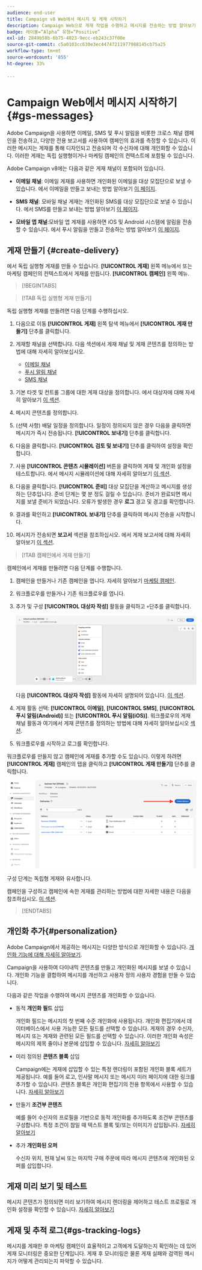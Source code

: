 ```yaml
---
audience: end-user
title: Campaign v8 Web에서 메시지 및 게재 시작하기
description: Campaign Web으로 게재 작업을 수행하고 메시지를 전송하는 방법 알아보기
badge: 레이블=“Alpha” 유형=“Positive”
exl-id: 2849b58b-6b75-4023-9ecc-eb243c37f00e
source-git-commit: c5a0103cc630e3ec44747211977988145cb75a25
workflow-type: tm+mt
source-wordcount: '855'
ht-degree: 33%

---
```


# Campaign Web에서 메시지 시작하기 {#gs-messages}

Adobe Campaign을 사용하면 이메일, SMS 및 푸시 알림을 비롯한 크로스 채널 캠페인을 전송하고, 다양한 전용 보고서를 사용하여 캠페인의 효과를 측정할 수 있습니다. 이러한 메시지는 게재를 통해 디자인되고 전송되며 각 수신자에 대해 개인화할 수 있습니다. 이러한 게재는 독립 실행형이거나 마케팅 캠페인의 컨텍스트에 포함될 수 있습니다.

Adobe Campaign v8에는 다음과 같은 게재 채널이 포함되어 있습니다.

* **이메일 채널**: 이메일 게재를 사용하면 개인화된 이메일을 대상 모집단으로 보낼 수 있습니다. 에서 이메일을 만들고 보내는 방법 알아보기 [이 페이지](../email/create-email.md).

* **SMS 채널**: 모바일 채널 게재는 개인화된 SMS를 대상 모집단으로 보낼 수 있습니다.  에서 SMS를 만들고 보내는 방법 알아보기 [이 페이지](../sms/create-sms.md).

* **모바일 앱 채널**:모바일 앱 게재를 사용하면 iOS 및 Android 시스템에 알림을 전송할 수 있습니다.  에서 푸시 알림을 만들고 전송하는 방법 알아보기 [이 페이지](../push/gs-push.md).

## 게재 만들기 {#create-delivery}

에서 독립 실행형 게재를 만들 수 있습니다. **[!UICONTROL 게재]** 왼쪽 메뉴에서 또는 마케팅 캠페인의 컨텍스트에서 게재를 만듭니다. **[!UICONTROL 캠페인]** 왼쪽 메뉴.

>[!BEGINTABS]

>[!TAB 독립 실행형 게재 만들기]

독립 실행형 게재를 만들려면 다음 단계를 수행하십시오.

1. 다음으로 이동 **[!UICONTROL 게재]** 왼쪽 탐색 메뉴에서 **[!UICONTROL 게재 만들기]** 단추를 클릭합니다.
1. 게재할 채널을 선택합니다. 다음 섹션에서 게재 채널 및 게재 콘텐츠를 정의하는 방법에 대해 자세히 알아보십시오.

   * [이메일 채널](../email/create-email.md)
   * [푸시 알림 채널](../push/gs-push.md)
   * [SMS 채널](../sms/create-sms.md)

1. 기본 타겟 및 컨트롤 그룹에 대한 게재 대상을 정의합니다. 에서 대상자에 대해 자세히 알아보기 [이 섹션](../audience/about-audiences.md).
1. 메시지 콘텐츠를 정의합니다.
1. (선택 사항) 배달 일정을 정의합니다. 일정이 정의되지 않은 경우 다음을 클릭하면 메시지가 즉시 전송됩니다. **[!UICONTROL 보내기]** 단추를 클릭합니다.
1. 다음을 클릭합니다.  **[!UICONTROL 검토 및 보내기]** 단추를 클릭하여 설정을 확인합니다.
1. 사용  **[!UICONTROL 콘텐츠 시뮬레이션]** 버튼을 클릭하여 게재 및 개인화 설정을 테스트합니다. 에서 메시지 시뮬레이션에 대해 자세히 알아보기 [이 섹션](../preview-test/preview-test.md).
1. 다음을 클릭합니다.  **[!UICONTROL 준비]** 대상 모집단을 계산하고 메시지를 생성하는 단추입니다. 준비 단계는 몇 분 정도 걸릴 수 있습니다. 준비가 완료되면 메시지를 보낼 준비가 되었습니다. 오류가 발생한 경우 **로그** 경고 및 경고를 확인합니다.
1. 결과를 확인하고  **[!UICONTROL 보내기]** 단추를 클릭하여 메시지 전송을 시작합니다.
1. 메시지가 전송되면 **보고서** 섹션을 참조하십시오. 에서 게재 보고서에 대해 자세히 알아보기 [이 섹션](../reporting/reports.md).

>[!TAB 캠페인에서 게재 만들기]

캠페인에서 게재를 만들려면 다음 단계를 수행합니다.

1. 캠페인을 만들거나 기존 캠페인을 엽니다. 자세히 알아보기 [마케팅 캠페인](../campaigns/gs-campaigns.md).
1. 워크플로우를 만들거나 기존 워크플로우를 엽니다.
1. 추가 및 구성 **[!UICONTROL 대상자 작성]** 활동을 클릭하고 `+`단추를 클릭합니다.

   ![](assets/add-delivery-in-wf.png)

   다음 **[!UICONTROL 대상자 작성]** 활동에 자세히 설명되어 있습니다. [이 섹션](../workflows/targeting-activities.md).

1. 게재 활동 선택: **[!UICONTROL 이메일]**, **[!UICONTROL SMS]**, **[!UICONTROL 푸시 알림(Android)]** 또는 **[!UICONTROL 푸시 알림(iOS)]**. 워크플로우의 게재 채널 활동과 여기에서 게재 콘텐츠를 정의하는 방법에 대해 자세히 알아보십시오 [섹션](../workflows/channel-activities.md).
1. 워크플로우를 시작하고 로그를 확인합니다.

워크플로우를 만들지 않고 캠페인에 게재를 추가할 수도 있습니다. 이렇게 하려면 **[!UICONTROL 게재]** 캠페인의 탭을 클릭하고 **[!UICONTROL 게재 만들기]** 단추를 클릭합니다.

![](assets/new-campaign-delivery.png)

구성 단계는 독립형 게재와 유사합니다.

캠페인을 구성하고 캠페인에 속한 게재를 관리하는 방법에 대한 자세한 내용은 다음을 참조하십시오. [이 섹션](../campaigns/gs-campaigns.md).

>[!ENDTABS]


## 개인화 추가{#personalization}

Adobe Campaign에서 제공하는 메시지는 다양한 방식으로 개인화할 수 있습니다. [개인화 기능에 대해 자세히 알아보기](../personalization/personalize.md).

Campaign을 사용하여 다이내믹 콘텐츠를 만들고 개인화된 메시지를 보낼 수 있습니다. 개인화 기능을 결합하여 메시지를 개선하고 사용자 정의 사용자 경험을 만들 수 있습니다.

다음과 같은 작업을 수행하여 메시지 콘텐츠를 개인화할 수 있습니다.

* 동적 **개인화 필드** 삽입

   개인화 필드는 메시지의 첫 번째 수준 개인화에 사용됩니다. 개인화 편집기에서 데이터베이스에서 사용 가능한 모든 필드를 선택할 수 있습니다. 게재의 경우 수신자, 메시지 또는 게재와 관련된 모든 필드를 선택할 수 있습니다. 이러한 개인화 속성은 메시지의 제목 줄이나 본문에 삽입할 수 있습니다. [자세히 알아보기](../personalization/personalize.md)

* 미리 정의된 **콘텐츠 블록** 삽입

   Campaign에는 게재에 삽입할 수 있는 특정 렌더링이 포함된 개인화 블록 세트가 제공됩니다. 예를 들어 로고, 인사말 메시지 또는 메시지 미러 페이지에 대한 링크를 추가할 수 있습니다. 콘텐츠 블록은 개인화 편집기의 전용 항목에서 사용할 수 있습니다. [자세히 알아보기](../personalization/personalize.md#ootb-content-blocks)

* 만들기 **조건부 콘텐츠**

   예를 들어 수신자의 프로필을 기반으로 동적 개인화를 추가하도록 조건부 콘텐츠를 구성합니다. 특정 조건이 참일 때 텍스트 블록 및/또는 이미지가 삽입됩니다. [자세히 알아보기](../personalization/conditions.md)

* 추가 **개인화된 오퍼**

   수신자 위치, 현재 날씨 또는 마지막 구매 주문에 따라 메시지 콘텐츠에 개인화된 오퍼를 삽입합니다.


## 게재 미리 보기 및 테스트

메시지 콘텐츠가 정의되면 미리 보기하여 메시지 렌더링을 제어하고 테스트 프로필로 개인화 설정을 확인할 수 있습니다. [자세히 알아보기](../preview-test/preview-test.md)


## 게재 및 추적 로그{#gs-tracking-logs}

메시지를 게재한 후 마케팅 캠페인이 효율적이고 고객에게 도달하는지 확인하는 데 있어 게재 모니터링은 중요한 단계입니다. 게재 후 모니터링은 물론 게재 실패와 검역된 메시지가 어떻게 관리되는지 파악할 수 있습니다.
